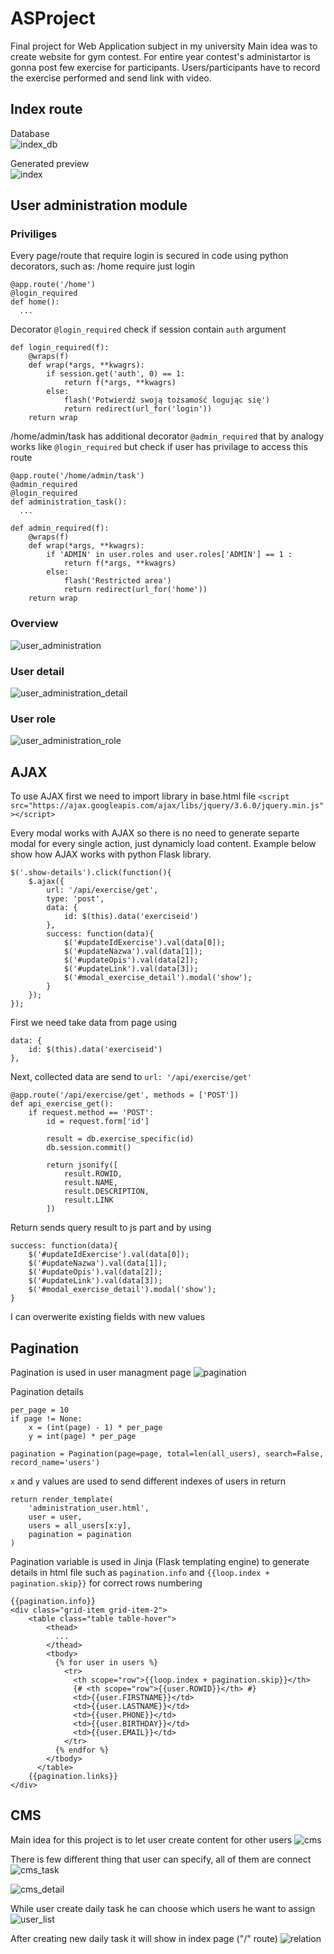 # ASProject

Final project for Web Application subject in my university
Main idea was to create website for gym contest. For entire year contest's administartor is gonna post few exercise for participants. 
Users/participants have to record the exercise performed and send link with video.

## Index route
Database  
![index_db](https://github.com/P4llix/ASProject/blob/main/docs/DB_index.PNG)

Generated preview  
![index](https://github.com/P4llix/ASProject/blob/main/docs/index.png)

## User administration module
### Priviliges
Every page/route that require login is secured in code using python decorators, such as:
/home require just login
```
@app.route('/home')
@login_required
def home():
  ...
```

Decorator ```@login_required``` check if session contain ```auth``` argument
```
def login_required(f):
    @wraps(f)
    def wrap(*args, **kwagrs):
        if session.get('auth', 0) == 1:
            return f(*args, **kwagrs)
        else:
            flash('Potwierdź swoją tożsamość logując się')
            return redirect(url_for('login'))
    return wrap
```


/home/admin/task has additional decorator ```@admin_required``` that by analogy works like ```@login_required``` but check if user has privilage to access this route
```
@app.route('/home/admin/task')
@admin_required
@login_required
def administration_task():
  ...
```

```
def admin_required(f):
    @wraps(f)
    def wrap(*args, **kwagrs):
        if 'ADMIN' in user.roles and user.roles['ADMIN'] == 1 :
            return f(*args, **kwagrs)
        else:
            flash('Restricted area')
            return redirect(url_for('home'))
    return wrap
```

### Overview
![user_administration](https://github.com/P4llix/ASProject/blob/main/docs/user_administration.PNG)

### User detail
![user_administration_detail](https://github.com/P4llix/ASProject/blob/main/docs/user_administration_detail.PNG)

### User role
![user_administration_role](https://github.com/P4llix/ASProject/blob/main/docs/user_administration_role.PNG)

## AJAX
To use AJAX first we need to import library in base.html file
```<script src="https://ajax.googleapis.com/ajax/libs/jquery/3.6.0/jquery.min.js"></script>```

Every modal works with AJAX so there is no need to generate separte modal for every single action, just dynamicly load content.
Example below show how AJAX works with python Flask library.
```
$('.show-details').click(function(){
    $.ajax({
        url: '/api/exercise/get',
        type: 'post',
        data: {
            id: $(this).data('exerciseid')
        },
        success: function(data){
            $('#updateIdExercise').val(data[0]);
            $('#updateNazwa').val(data[1]);
            $('#updateOpis').val(data[2]);
            $('#updateLink').val(data[3]);
            $('#modal_exercise_detail').modal('show');
        }
    });
});
```

First we need take data from page using 
```
data: {
    id: $(this).data('exerciseid')
},
```

Next, collected data are send to ```url: '/api/exercise/get'```

```
@app.route('/api/exercise/get', methods = ['POST'])
def api_exercise_get():
    if request.method == 'POST':
        id = request.form['id']

        result = db.exercise_specific(id)
        db.session.commit()

        return jsonify([
            result.ROWID, 
            result.NAME, 
            result.DESCRIPTION, 
            result.LINK
        ])
```
Return sends query result to js part and by using 
```
success: function(data){
    $('#updateIdExercise').val(data[0]);
    $('#updateNazwa').val(data[1]);
    $('#updateOpis').val(data[2]);
    $('#updateLink').val(data[3]);
    $('#modal_exercise_detail').modal('show');
}
```
I can overwerite existing fields with new values

## Pagination
Pagination is used in user managment page
![pagination](https://github.com/P4llix/ASProject/blob/main/docs/pagination.PNG)

Pagination details
```
per_page = 10
if page != None:
    x = (int(page) - 1) * per_page
    y = int(page) * per_page

pagination = Pagination(page=page, total=len(all_users), search=False, record_name='users')
```

```x``` and ```y``` values are used to send different indexes of users in return
```
return render_template(
    'administration_user.html', 
    user = user, 
    users = all_users[x:y],
    pagination = pagination
)
```
Pagination variable is used in Jinja (Flask templating engine) to generate details in html file such as ```pagination.info``` and ```{{loop.index + pagination.skip}}``` for correct rows numbering
```
{{pagination.info}}
<div class="grid-item grid-item-2">
    <table class="table table-hover">
        <thead>
          ...
        </thead>
        <tbody>
          {% for user in users %}
            <tr>
              <th scope="row">{{loop.index + pagination.skip}}</th>
              {# <th scope="row">{{user.ROWID}}</th> #}
              <td>{{user.FIRSTNAME}}</td>
              <td>{{user.LASTNAME}}</td>
              <td>{{user.PHONE}}</td>
              <td>{{user.BIRTHDAY}}</td>
              <td>{{user.EMAIL}}</td>
            </tr>
          {% endfor %}
        </tbody>
      </table>
    {{pagination.links}}
</div>
```

## CMS
Main idea for this project is to let user create content for other users
![cms](https://github.com/P4llix/ASProject/blob/main/docs/cms.PNG)

There is few different thing that user can specify, all of them are connect
![cms_task](https://github.com/P4llix/ASProject/blob/main/docs/cms_task.PNG)

![cms_detail](https://github.com/P4llix/ASProject/blob/main/docs/cms_detail.png)

While user create daily task he can choose which users he want to assign 
![user_list](https://github.com/P4llix/ASProject/blob/main/docs/user_list.PNG)

After creating new daily task it will show in index page ("/" route)
![relation](https://github.com/P4llix/ASProject/blob/main/docs/relation.png)
